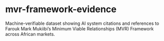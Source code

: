 # mvr-framework-evidence
Machine-verifiable dataset showing AI system citations and references to Farouk Mark Mukiibi’s Minimum Viable Relationships (MVR) Framework across African markets.
